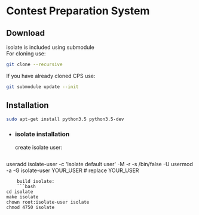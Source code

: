 # Contest Preparation System

Download
--------
isolate is included using submodule  
For cloning use:
```bash
git clone --recursive
```
If you have already cloned CPS use:
```bash
git submodule update --init
```

Installation
------------
```bash
sudo apt-get install python3.5 python3.5-dev
```
- ### isolate installation
    create isolate user:
    ```bash
useradd isolate-user -c 'Isolate default user' -M -r -s /bin/false -U
usermod -a -G isolate-user YOUR_USER # replace YOUR_USER
```
    build isolate:
    ```bash
cd isolate
make isolate
chown root:isolate-user isolate
chmod 4750 isolate
```
